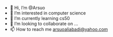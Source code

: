 - 👋 Hi, I’m @Arsuo
- 👀 I’m interested in computer science
- 🌱 I’m currently learning cs50
- 💞️ I’m looking to collaborate on ...
- 📫 How to reach me arsuoaliabadi@yahoo.com

<!---
Arsuo/Arsuo is a ✨ special ✨ repository because its `README.md` (this file) appears on your GitHub profile.
You can click the Preview link to take a look at your changes.
--->
